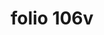 ---
layout: edition
title: folio 106v
manuscript: Turin, Biblioteca Nazionale, MS N.III.19
sigla: T
iip: t106v.tif
milestone: 212
---